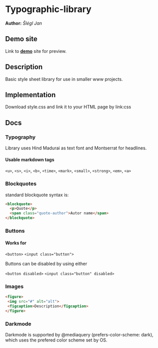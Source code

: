 # Typographic-library
**Author:** *Šlégl Jan*
## Demo site
Link to **[demo](https://pslib-cz.github.io/2021l4web-typographic-library-SleglJan/)** site for preview.
## Description
Basic style sheet library for use in smaller www projects.
## Implementation
Download style.css and link it to your HTML page by link:css
## Docs
### Typography
Library uses Hind Madurai as text font and Montserrat for headlines. 
#### Usable markdown tags
`<u>`, `<s>`, `<i>`, `<b>`, `<time>`, `<mark>`, `<small>`, `<strong>`, `<em>`, `<a>`
### Blockquotes

standard blockquote syntax is:

```html
<blockquote>
  <p>Quote</p>
  <span class="quote-author">Autor name</span>
</blockquote>
```

### Buttons

#### Works for

`<button>`
`<input class="button">`

Buttons can be disabled by using either 

`<button disabled>`
`<input class="button" disabled>`

### Images
```html
<figure>
 <img src="#" alt="alt">
 <figcaption>Description</figcaption>
</figure>
```
### Darkmode
Darkmode is supported by @mediaquery (prefers-color-scheme: dark), which uses the prefered color scheme set by OS. 
